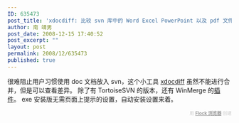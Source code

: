 ```yaml
---
ID: 635473
post_title: 'xdocdiff: 比较 svn 库中的 Word Excel PowerPoint 以及 pdf 文件差异'
author: 南 靖男
post_date: 2008-12-15 17:40:52
post_excerpt: ""
layout: post
permalink: 2008/12/635473
published: true
---
```

很难阻止用户习惯使用 doc 文档放入 svn，这个小工具 <a href="http://freemind.s57.xrea.com/xdocdiff/e/index.html">xdocdiff</a> 虽然不能进行合并，但是可以查看差异。
除了有 TortoiseSVN 的版本，还有 WinMerge 的<a href="http://freemind.s57.xrea.com/xdocdiffPlugin/en/index.html">插件</a>。
exe 安装版无需页面上提示的设置，自动安装设置来着。

   <div class="flockcredit" style="text-align: right; color: #CCC; font-size: x-small;">用 <a href="http://www.flock.com/blogged-with-flock" style="color: #999; font-weight: bold;" target="_new" title="Flock Browser">Flock 浏览器</a> 创建</div>